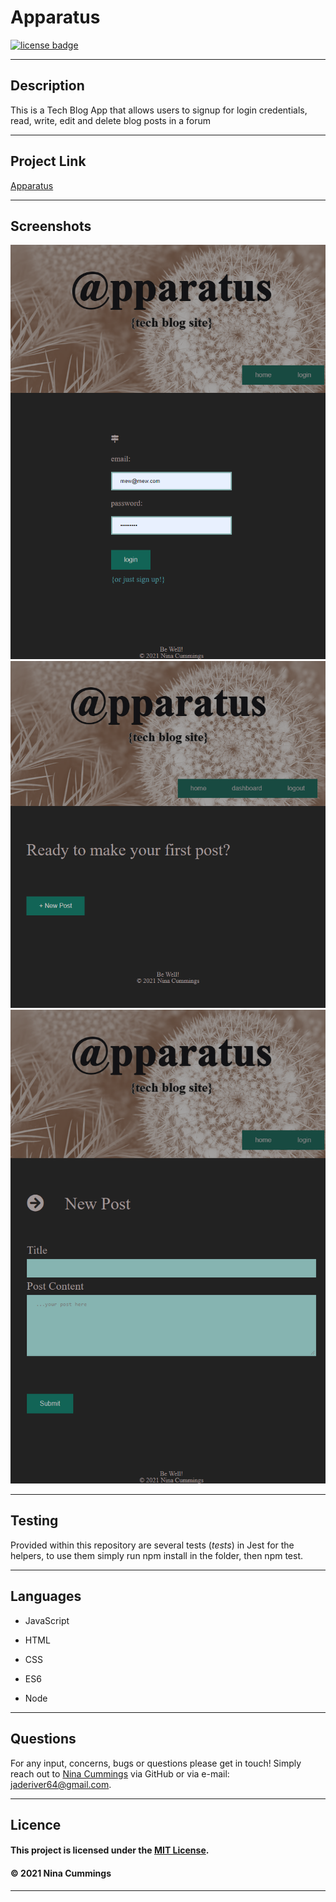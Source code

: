 
# Apparatus
<a href='https://opensource.org/licenses/MIT'><img src='https://img.shields.io/badge/license-MIT-blueviolet' alt='license badge'></a>

---------------------------------------

## Description

This is a Tech Blog App that allows users to signup for login credentials, read, write, edit and delete blog posts in a forum

---------------------------------------

## Project Link

[Apparatus](https://quiet-ocean-12254.herokuapp.com/)

---------------------------------------

## Screenshots

![Project Image](./public/images/apparatus_screenshot_2.png)
![Project Image](./public/images/apparatus_screenshot_3.png)
![Project Image](./public/images/apparatus_screenshot_5.png)




---------------------------------------

## Testing

Provided within this repository are several tests (_tests_) in Jest for the helpers, to use them simply run npm install in the folder, then npm test.

---------------------------------------

## Languages

                    
* JavaScript
   
* HTML
   
* CSS
   
* ES6
   
* Node
   

---------------------------------------

## Questions

For any input, concerns, bugs or questions please get in touch!  Simply reach out to [Nina Cummings](https://github.com/jaderiver62/apparatus) via GitHub or via e-mail: jaderiver64@gmail.com.

---------------------------------------

## Licence


#### This project is licensed under the [MIT License](https://opensource.org/licenses/MIT).
#### &copy; 2021 Nina Cummings

---------------------------------------
    